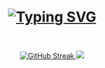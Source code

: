 <h1 align="center">
    <a href="https://git.io/typing-svg">
        <img src="https://readme-typing-svg.demolab.com?font=Fira+Code&pause=1000&color=F7940E&center=true&vCenter=true&width=435&lines=Hello+World%2C+I+am+Lemon." alt="Typing SVG" />
    </a>
</h1>
<br>
<p align=center>
    <div align=center>
        <a href="https://git.io/streak-stats">
            <img src="https://streak-stats.demolab.com?user=mothsfollow&theme=git-dark&date_format=M%20j%5B%2C%20Y%5D" alt="GitHub Streak"/>
        </a>
        <a href="https://github.com/anuraghazra/github-readme-stats">
            <img src="https://github-readme-stats.vercel.app/api/top-langs/?username=mothsfollow&layout=compact&theme=great-gatsby&hide_border=false" />
        </a>
    </div>
</p>
